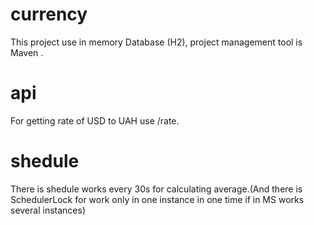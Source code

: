 # currency
This project use in memory Database (H2), project management tool is Maven . 
# api
For getting rate of USD to UAH use /rate.
# shedule
There is shedule works every 30s for calculating average.(And there is SchedulerLock for work only in one instance in one time if in MS works several instances)
